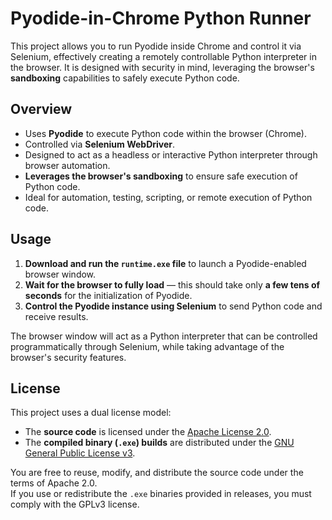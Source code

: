 # Pyodide-in-Chrome Python Runner

This project allows you to run Pyodide inside Chrome and control it via Selenium, effectively creating a remotely controllable Python interpreter in the browser. It is designed with security in mind, leveraging the browser's **sandboxing** capabilities to safely execute Python code.

## Overview

- Uses **Pyodide** to execute Python code within the browser (Chrome).
- Controlled via **Selenium WebDriver**.
- Designed to act as a headless or interactive Python interpreter through browser automation.
- **Leverages the browser's sandboxing** to ensure safe execution of Python code.
- Ideal for automation, testing, scripting, or remote execution of Python code.

## Usage

1. **Download and run the `runtime.exe` file** to launch a Pyodide-enabled browser window.
2. **Wait for the browser to fully load** — this should take only **a few tens of seconds** for the initialization of Pyodide.
3. **Control the Pyodide instance using Selenium** to send Python code and receive results.

The browser window will act as a Python interpreter that can be controlled programmatically through Selenium, while taking advantage of the browser's security features.

## License

This project uses a dual license model:

- The **source code** is licensed under the [Apache License 2.0](./LICENSE).
- The **compiled binary (`.exe`) builds** are distributed under the [GNU General Public License v3](./dist/LICENSE-GPLv3.txt).

You are free to reuse, modify, and distribute the source code under the terms of Apache 2.0.  
If you use or redistribute the `.exe` binaries provided in releases, you must comply with the GPLv3 license.


